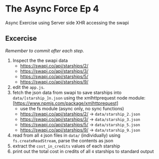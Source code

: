 # The Async Force Ep 4

Async Exercise using Server side XHR accessing the swapi


## Excercise
*Remember to commit after each step.*

1. Inspect the the swapi data
    - https://swapi.co/api/starships/2/
    - https://swapi.co/api/starships/3/
    - https://swapi.co/api/starships/5/
    - https://swapi.co/api/starships/9/
1. edit the `app.js`.
1. fetch the json data from swapi to save starships into `data/[starship_]n.json` using the xmlhttprequest node module: [https://www.npmjs.com/package/xmlhttprequest]
    - use the fs module (async only, no sync functions)
    - https://swapi.co/api/starships/2/ -> `data/starship_2.json`
    - https://swapi.co/api/starships/3/ -> `data/starship_3.json`
    - https://swapi.co/api/starships/5/ -> `data/starship_5.json`
    - https://swapi.co/api/starships/9/ -> `data/starship_9.json`
1. read from all `4` json files in `data/` (individually) using `fs.createReadStream`, parse the contents as json
1. extract the `cost_in_credits` values of each starship
1. print out the total cost in credits of all `4` starships to standard output
